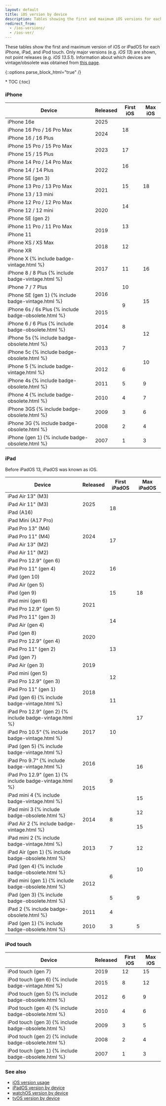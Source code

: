 ```yaml
---
layout: default
title: iOS version by device
description: Tables showing the first and maximum iOS versions for each iPhone, iPad, and iPod touch.
redirect_from:
  - /ios-versions/
  - /ios-ver/
---
```


These tables show the first and maximum version of iOS or iPadOS for each iPhone, iPad, and iPod touch. Only major versions (e.g. <i>iOS 13</i>) are shown, not point releases (e.g. <i>iOS 13.5.1</i>). Information about which devices are vintage/obsolete was obtained from <a href="https://support.apple.com/en-us/HT201624">this page</a>.

{::options parse_block_html="true" /}
<div id="compact-toc">
* TOC
{:toc}
</div>

### iPhone

<div class="table-responsive">
<table class="table table-bordered">
  <thead>
    <tr>
      <th>Device</th>
      <th>Released</th>
      <th>First iOS</th>
      <th>Max iOS</th>
    </tr>
  </thead>
  <tbody>
    <tr>
      <td>iPhone 16e</td>
      <td>2025</td>
      <td rowspan="3">18</td>
      <td class="current" rowspan="17">18</td>
    </tr>
    <tr>
      <td>iPhone 16 Pro / 16 Pro Max</td>
      <td rowspan="2">2024</td>
    </tr>
    <tr>
      <td>iPhone 16 / 16 Plus</td>
    </tr>
    <tr>
      <td>iPhone 15 Pro / 15 Pro Max</td>
      <td rowspan="2">2023</td>
      <td rowspan="2">17</td>
    </tr>
    <tr>
      <td>iPhone 15 / 15 Plus</td>
    </tr>
    <tr>
      <td>iPhone 14 Pro / 14 Pro Max</td>
      <td rowspan="3">2022</td>
      <td rowspan="2">16</td>
    </tr>
    <tr>
      <td>iPhone 14 / 14 Plus</td>
    </tr>
    <tr>
      <td>iPhone SE (gen 3)</td>
      <td rowspan="3">15</td>
    </tr>
    <tr>
      <td>iPhone 13 Pro / 13 Pro Max</td>
      <td rowspan="2">2021</td>
    </tr>
    <tr>
      <td>iPhone 13 / 13 mini</td>
    </tr>
    <tr>
      <td>iPhone 12 Pro / 12 Pro Max</td>
      <td rowspan="3">2020</td>
      <td rowspan="2">14</td>
    </tr>
    <tr>
      <td>iPhone 12 / 12 mini</td>
    </tr>
    <tr>
      <td>iPhone SE (gen 2)</td>
      <td rowspan="3">13</td>
    </tr>
    <tr>
      <td>iPhone 11 Pro / 11 Pro Max</td>
      <td rowspan="2">2019</td>
    </tr>
    <tr>
      <td>iPhone 11</td>
    </tr>
    <tr>
      <td>iPhone XS / XS Max</td>
      <td rowspan="2">2018</td>
      <td rowspan="2">12</td>
    </tr>
    <tr>
      <td>iPhone XR</td>
    </tr>
    <tr>
      <td>iPhone X {% include badge-vintage.html %}</td>
      <td rowspan="2">2017</td>
      <td rowspan="2">11</td>
      <td rowspan="2">16</td>
    </tr>
    <tr>
      <td>iPhone 8 / 8 Plus {% include badge-vintage.html %}</td>
    </tr>
    <tr>
      <td>iPhone 7 / 7 Plus</td>
      <td rowspan="2">2016</td>
      <td>10</td>
      <td rowspan="3">15</td>
    </tr>
    <tr>
      <td>iPhone SE (gen 1) {% include badge-vintage.html %}</td>
      <td rowspan="2">9</td>
    </tr>
    <tr>
      <td>iPhone 6s / 6s Plus {% include badge-obsolete.html %}</td>
      <td>2015</td>
    </tr>
    <tr>
      <td>iPhone 6 / 6 Plus {% include badge-obsolete.html %}</td>
      <td>2014</td>
      <td>8</td>
      <td rowspan="2">12</td>
    </tr>
    <tr>
      <td>iPhone 5s {% include badge-obsolete.html %}</td>
      <td rowspan="2">2013</td>
      <td rowspan="2">7</td>
    </tr>
    <tr>
      <td>iPhone 5c {% include badge-obsolete.html %}</td>
      <td rowspan="2">10</td>
    </tr>
    <tr>
      <td>iPhone 5 {% include badge-vintage.html %}</td>
      <td>2012</td>
      <td>6</td>
    </tr>
    <tr>
      <td>iPhone 4s {% include badge-obsolete.html %}</td>
      <td>2011</td>
      <td>5</td>
      <td>9</td>
    </tr>
    <tr>
      <td>iPhone 4 {% include badge-obsolete.html %}</td>
      <td>2010</td>
      <td>4</td>
      <td>7</td>
    </tr>
    <tr>
      <td>iPhone 3GS {% include badge-obsolete.html %}</td>
      <td>2009</td>
      <td>3</td>
      <td>6</td>
    </tr>
    <tr>
      <td>iPhone 3G {% include badge-obsolete.html %}</td>
      <td>2008</td>
      <td>2</td>
      <td>4</td>
    </tr>
    <tr>
      <td>iPhone (gen 1) {% include badge-obsolete.html %}</td>
      <td>2007</td>
      <td>1</td>
      <td>3</td>
    </tr>
  </tbody>
</table>
</div>

### iPad

Before iPadOS 13, iPadOS was known as iOS.

<table class="table table-bordered">
  <thead>
    <tr>
      <th>Device</th>
      <th>Released</th>
      <th>First iPadOS</th>
      <th>Max iPadOS</th>
    </tr>
  </thead>
  <tbody>
    <tr>
      <td>iPad Air 13" (M3)</td>
      <td rowspan="3">2025</td>
      <td rowspan="4">18</td>
      <td rowspan="25" class="current">18 </td>
    </tr>
    <tr>
      <td>iPad Air 11" (M3)</td>
    </tr>
    <tr>
      <td>iPad (A16)</td>
    </tr>
      <td>iPad Mini (A17 Pro)</td>
      <td rowspan="5">2024</td>
    </tr>
    <tr>
      <td>iPad Pro 13" (M4)</td>
      <td rowspan="4">17</td>
    </tr>
    <tr>
      <td>iPad Pro 11" (M4)</td>
    </tr>
    <tr>
      <td>iPad Air 13" (M2)</td>
    </tr>
    <tr>
      <td>iPad Air 11" (M2)</td>
    </tr>
    <tr>
      <td>iPad Pro 12.9" (gen 6)</td>
      <td rowspan="4">2022</td>
      <td rowspan="3">16</td>
    </tr>
    <tr>
      <td>iPad Pro 11" (gen 4)</td>
    </tr>
    <tr>
      <td>iPad (gen 10)</td>
    </tr>
    <tr>
      <td>iPad Air (gen 5)</td>
      <td rowspan="3">15</td>
    </tr>
    <tr>
      <td>iPad (gen 9)</td>
      <td rowspan="4">2021</td>
    </tr>
    <tr>
      <td>iPad mini (gen 6)</td>
    </tr>
    <tr>
      <td>iPad Pro 12.9" (gen 5)</td>
      <td rowspan="4">14</td>
    </tr>
    <tr>
      <td>iPad Pro 11" (gen 3)</td>
    </tr>
    <tr>
      <td>iPad Air (gen 4)</td>
      <td rowspan="4">2020</td>
    </tr>
    <tr>
      <td>iPad (gen 8)</td>
    </tr>
    <tr>
      <td>iPad Pro 12.9" (gen 4)</td>
      <td rowspan="3">13</td>
    </tr>
    <tr>
      <td>iPad Pro 11" (gen 2)</td>
    </tr>
    <tr>
      <td>iPad (gen 7)</td>
      <td rowspan="3">2019</td>
    </tr>
    <tr>
      <td>iPad Air (gen 3)</td>
      <td rowspan="4">12</td>
    </tr>
    <tr>
      <td>iPad mini (gen 5)</td>
    </tr>
    <tr>
      <td>iPad Pro 12.9" (gen 3)</td>
      <td rowspan="3">2018</td>
    </tr>
    <tr>
      <td>iPad Pro 11" (gen 1)</td>
    </tr>
    <tr>
      <td>iPad (gen 6) {% include badge-vintage.html %}</td>
      <td>11</td>
      <td rowspan="3" class="previous">17</td>
    </tr>
    <tr>
      <td>iPad Pro 12.9" (gen 2) {% include badge-vintage.html %}</td>
      <td rowspan="3">2017</td>
      <td rowspan="3">10</td>
    </tr>
    <tr>
      <td>iPad Pro 10.5" {% include badge-vintage.html %}</td>
    </tr>
    <tr>
      <td>iPad (gen 5) {% include badge-vintage.html %}</td>
      <td rowspan="3">16</td>
    </tr>
    <tr>
      <td>iPad Pro 9.7" {% include badge-vintage.html %}</td>
      <td>2016</td>
      <td rowspan="3">9</td>
    </tr>
    <tr>
      <td>iPad Pro 12.9" (gen 1) {% include badge-vintage.html %}</td>
      <td rowspan="2">2015</td>
    </tr>
    <tr>
      <td>iPad mini 4 {% include badge-vintage.html %}</td>
      <td>15</td>
    </tr>
    <tr>
      <td>iPad mini 3 {% include badge-obsolete.html %}</td>
      <td rowspan="2">2014</td>
      <td rowspan="2">8</td>
      <td>12</td>
    </tr>
    <tr>
      <td>iPad Air 2 {% include badge-vintage.html %}</td>
      <td>15</td>
    </tr>
    <tr>
      <td>iPad mini 2 {% include badge-vintage.html %}</td>
      <td rowspan="2">2013</td>
      <td rowspan="2">7</td>
      <td rowspan="2">12</td>
    </tr>
    <tr>
      <td>iPad Air (gen 1) {% include badge-obsolete.html %}</td>
    </tr>
    <tr>
      <td>iPad (gen 4) {% include badge-obsolete.html %}</td>
      <td rowspan="3">2012</td>
      <td rowspan="2">6</td>
      <td>10</td>
    </tr>
    <tr>
      <td>iPad mini (gen 1) {% include badge-obsolete.html %}</td>
      <td rowspan="3">9</td>
    </tr>
    <tr>
      <td>iPad (gen 3) {% include badge-obsolete.html %}</td>
      <td>5</td>
    </tr>
    <tr>
      <td>iPad 2 {% include badge-obsolete.html %}</td>
      <td>2011</td>
      <td>4</td>
    </tr>
    <tr>
      <td>iPad (gen 1) {% include badge-obsolete.html %}</td>
      <td>2010</td>
      <td>3</td>
      <td>5</td>
    </tr>
  </tbody>
</table>

### iPod touch

<table class="table table-bordered">
  <thead>
    <tr>
      <th>Device</th>
      <th>Released</th>
      <th>First iOS</th>
      <th>Max iOS</th>
    </tr>
  </thead>
  <tbody>
    <tr>
      <td>iPod touch (gen 7)</td>
      <td>2019</td>
      <td>12</td>
      <td>15</td>
    </tr>
    <tr>
      <td>iPod touch (gen 6) {% include badge-vintage.html %}</td>
      <td>2015</td>
      <td>8</td>
      <td>12</td>
    </tr>
    <tr>
      <td>iPod touch (gen 5) {% include badge-obsolete.html %}</td>
      <td>2012</td>
      <td>6</td>
      <td>9</td>
    </tr>
    <tr>
      <td>iPod touch (gen 4) {% include badge-obsolete.html %}</td>
      <td>2010</td>
      <td>4</td>
      <td>6</td>
    </tr>
    <tr>
      <td>iPod touch (gen 3) {% include badge-obsolete.html %}</td>
      <td>2009</td>
      <td>3</td>
      <td>5</td>
    </tr>
    <tr>
      <td>iPod touch (gen 2) {% include badge-obsolete.html %}</td>
      <td>2008</td>
      <td>2</td>
      <td>4</td>
    </tr>
    <tr>
      <td>iPod touch (gen 1) {% include badge-obsolete.html %}</td>
      <td>2007</td>
      <td>1</td>
      <td>3</td>
    </tr>
  </tbody>
</table>

### See also

* [iOS version usage](/ios-usage)
* [iPadOS version by device](/ipados)
* [watchOS version by device](/watchos)
* [tvOS version by device](/tvos)
